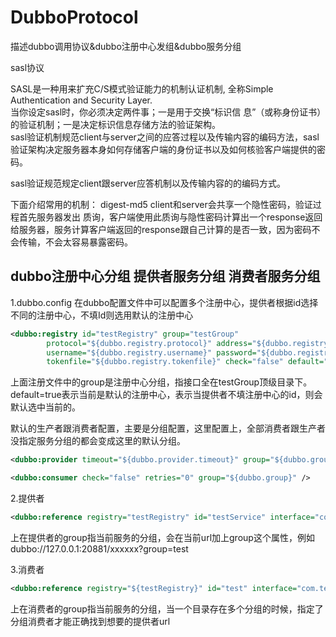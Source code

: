 # DubboProtocol
描述dubbo调用协议&amp;dubbo注册中心发组&amp;dubbo服务分组

sasl协议

SASL是一种用来扩充C/S模式验证能力的机制认证机制,  全称Simple Authentication and Security Layer.<br/>
当你设定sasl时，你必须决定两件事；一是用于交换“标识信 息”（或称身份证书）的验证机制；一是决定标识信息存储方法的验证架构。<br/>
sasl验证机制规范client与server之间的应答过程以及传输内容的编码方法，sasl验证架构决定服务器本身如何存储客户端的身份证书以及如何核验客户端提供的密码。
 

 sasl验证规范规定client跟server应答机制以及传输内容的的编码方式。
 
 下面介绍常用的机制：
 digest-md5
 client和server会共享一个隐性密码，验证过程首先服务器发出 质询，客户端使用此质询与隐性密码计算出一个response返回给服务器，服务计算客户端返回的response跟自己计算的是否一致，因为密码不会传输，不会太容易暴露密码。
 
 
 
 ## dubbo注册中心分组 提供者服务分组 消费者服务分组
 
 1.dubbo.config
 在dubbo配置文件中可以配置多个注册中心，提供者根据id选择不同的注册中心，不填Id则选用默认的注册中心
```xml
<dubbo:registry id="testRegistry" group="testGroup"
		protocol="${dubbo.registry.protocol}" address="${dubbo.registry.address}"
		username="${dubbo.registry.username}" password="${dubbo.registry.password}"
		tokenfile="${dubbo.registry.tokenfile}" check="false" default="true" />
```
上面注册文件中的group是注册中心分组，指接口全在testGroup顶级目录下。default=true表示当前是默认的注册中心，表示当提供者不填注册中心的id，则会默认选中当前的。
![]()

默认的生产者跟消费者配置，主要是分组配置，这里配置上，全部消费者跟生产者没指定服务分组的都会变成这里的默认分组。
```xml
<dubbo:provider timeout="${dubbo.provider.timeout}" group="${dubbo.group}" />

<dubbo:consumer check="false" retries="0" group="${dubbo.group}" />

```

2.提供者
```xml
<dubbo:reference registry="testRegistry" id="testService" interface="com.test.TestService"  group="test"/>
```
上在提供者的group指当前服务的分组，会在当前url加上group这个属性，例如dubbo://127.0.0.1:20881/xxxxxx?group=test

3.消费者
```xml
<dubbo:reference registry="${testRegistry}" id="test" interface="com.test.TestService" group="test"/>
```
上在消费者的group指当前服务的分组，当一个目录存在多个分组的时候，指定了分组消费者才能正确找到想要的提供者url

